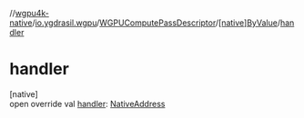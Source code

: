 //[wgpu4k-native](../../../../index.md)/[io.ygdrasil.wgpu](../../index.md)/[WGPUComputePassDescriptor](../index.md)/[[native]ByValue](index.md)/[handler](handler.md)

# handler

[native]\
open override val [handler](handler.md): [NativeAddress](../../../ffi/-native-address/index.md)